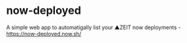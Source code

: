 # now-deployed
A simple web app to automatigally list your ▲ZEIT now deployments - https://now-deployed.now.sh/
